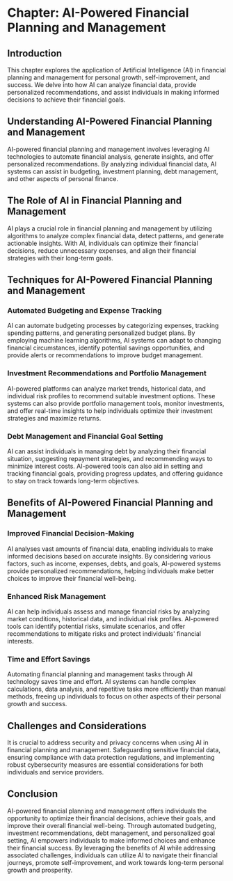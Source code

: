 Chapter: AI-Powered Financial Planning and Management
=====================================================

Introduction
------------

This chapter explores the application of Artificial Intelligence (AI) in financial planning and management for personal growth, self-improvement, and success. We delve into how AI can analyze financial data, provide personalized recommendations, and assist individuals in making informed decisions to achieve their financial goals.

Understanding AI-Powered Financial Planning and Management
----------------------------------------------------------

AI-powered financial planning and management involves leveraging AI technologies to automate financial analysis, generate insights, and offer personalized recommendations. By analyzing individual financial data, AI systems can assist in budgeting, investment planning, debt management, and other aspects of personal finance.

The Role of AI in Financial Planning and Management
---------------------------------------------------

AI plays a crucial role in financial planning and management by utilizing algorithms to analyze complex financial data, detect patterns, and generate actionable insights. With AI, individuals can optimize their financial decisions, reduce unnecessary expenses, and align their financial strategies with their long-term goals.

Techniques for AI-Powered Financial Planning and Management
-----------------------------------------------------------

### Automated Budgeting and Expense Tracking

AI can automate budgeting processes by categorizing expenses, tracking spending patterns, and generating personalized budget plans. By employing machine learning algorithms, AI systems can adapt to changing financial circumstances, identify potential savings opportunities, and provide alerts or recommendations to improve budget management.

### Investment Recommendations and Portfolio Management

AI-powered platforms can analyze market trends, historical data, and individual risk profiles to recommend suitable investment options. These systems can also provide portfolio management tools, monitor investments, and offer real-time insights to help individuals optimize their investment strategies and maximize returns.

### Debt Management and Financial Goal Setting

AI can assist individuals in managing debt by analyzing their financial situation, suggesting repayment strategies, and recommending ways to minimize interest costs. AI-powered tools can also aid in setting and tracking financial goals, providing progress updates, and offering guidance to stay on track towards long-term objectives.

Benefits of AI-Powered Financial Planning and Management
--------------------------------------------------------

### Improved Financial Decision-Making

AI analyses vast amounts of financial data, enabling individuals to make informed decisions based on accurate insights. By considering various factors, such as income, expenses, debts, and goals, AI-powered systems provide personalized recommendations, helping individuals make better choices to improve their financial well-being.

### Enhanced Risk Management

AI can help individuals assess and manage financial risks by analyzing market conditions, historical data, and individual risk profiles. AI-powered tools can identify potential risks, simulate scenarios, and offer recommendations to mitigate risks and protect individuals' financial interests.

### Time and Effort Savings

Automating financial planning and management tasks through AI technology saves time and effort. AI systems can handle complex calculations, data analysis, and repetitive tasks more efficiently than manual methods, freeing up individuals to focus on other aspects of their personal growth and success.

Challenges and Considerations
-----------------------------

It is crucial to address security and privacy concerns when using AI in financial planning and management. Safeguarding sensitive financial data, ensuring compliance with data protection regulations, and implementing robust cybersecurity measures are essential considerations for both individuals and service providers.

Conclusion
----------

AI-powered financial planning and management offers individuals the opportunity to optimize their financial decisions, achieve their goals, and improve their overall financial well-being. Through automated budgeting, investment recommendations, debt management, and personalized goal setting, AI empowers individuals to make informed choices and enhance their financial success. By leveraging the benefits of AI while addressing associated challenges, individuals can utilize AI to navigate their financial journeys, promote self-improvement, and work towards long-term personal growth and prosperity.
